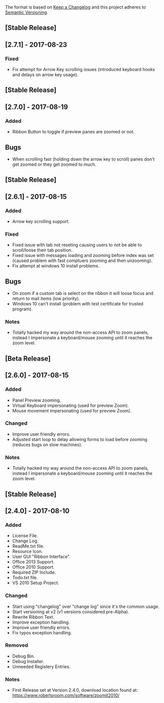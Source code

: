 The format is based on [Keep a Changelog](http://keepachangelog.com/en/1.0.0/)
and this project adheres to [Semantic Versioning](http://semver.org/spec/v2.0.0.html).

## [Stable Release]

## [2.7.1] - 2017-08-23
### Fixed
- Fix attempt for Arrow Key scrolling issues (introduced keyboard hooks and delays on arrow key usage).



## [Stable Release]

## [2.7.0] - 2017-08-19
### Added
- Ribbon Button to toggle if preview panes are zoomed or not.

## Bugs
- When scrolling fast (holding down the arrow key to scroll) panes don't get zoomed or they get zoomed to much.



## [Stable Release]

## [2.6.1] - 2017-08-15
### Added
- Arrow key scrolling support.

### Fixed
- Fixed issue with tab not reseting causing users to not be able to scroll/loose their tab position.
- Fixed issue with messages loading and zooming before index was set (caused problem with fast comptuers zooming and then unzooming).
- Fix attempt at windows 10 install problems.

## Bugs
- On zoom if a custom tab is select on the ribbon it will loose focus and return to mail items (low priority).
- Windows 10 can't install (problem with test certificate for trusted program).

### Notes
- Totally hacked my way around the non-access API to zoom panels, instead I impersonate a keyboard/mouse zooming until it reaches the zoom level.



## [Beta Release]

## [2.6.0] - 2017-08-15
### Added
- Panel Preview zooming.
- Virtual Keyboard impersonating (used for preview Zoom).
- Mouse movement impersonating (used for preview Zoom).

### Changed
- Improve user friendly errors.
- Adjusted start loop to delay allowing forms to load before zooming (reduces bugs on slow machines).


### Notes
- Totally hacked my way around the non-access API to zoom panels, instead I impersonate a keyboard/mouse zooming until it reaches the zoom level.



## [Stable Release]

## [2.4.0] - 2017-08-10
### Added
- License File.
- Change Log.
- ReadMe.txt file.
- Resource Icon.
- User GUI "Ribbon Interface".
- Office 2013 Support.
- Office 2010 Support.
- Required ZIP Include.
- Todo.txt file.
- VS 2010 Setup Project.

### Changed
- Start using "changelog" over "change log" since it's the common usage.
- Start versioning at v2 (v1 versions considered pre-Alpha).
- Rewrite Ribbon Text.
- Improve exception handling.
- Improve user friendly errors.
- Fix typos exception handling.

### Removed
- Debug Bin.
- Debug Installer.
- Unneeded Registery Entries.

### Notes
- First Release set at Version 2.4.0, download location found at: https://www.robertsroom.com/software/zoomit2010/